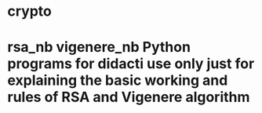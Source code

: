 # crypto
# rsa_nb vigenere_nb Python programs for didacti use only just for explaining the basic working and rules of RSA and Vigenere algorithm
